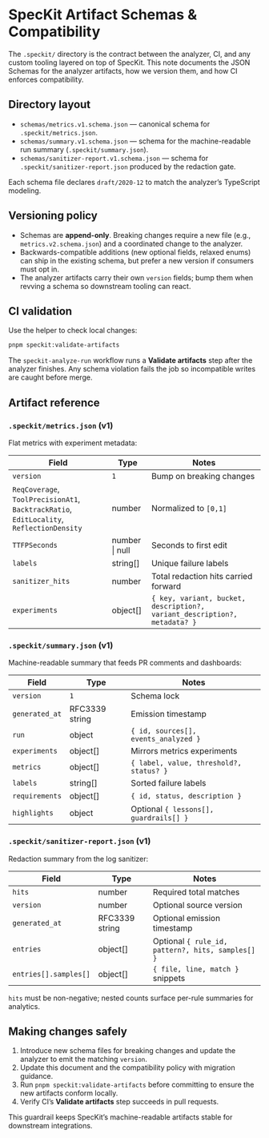 # SpecKit Artifact Schemas & Compatibility

The `.speckit/` directory is the contract between the analyzer, CI, and any
custom tooling layered on top of SpecKit. This note documents the JSON Schemas
for the analyzer artifacts, how we version them, and how CI enforces
compatibility.

## Directory layout

- `schemas/metrics.v1.schema.json` — canonical schema for `.speckit/metrics.json`.
- `schemas/summary.v1.schema.json` — schema for the machine-readable run
  summary (`.speckit/summary.json`).
- `schemas/sanitizer-report.v1.schema.json` — schema for
  `.speckit/sanitizer-report.json` produced by the redaction gate.

Each schema file declares `draft/2020-12` to match the analyzer’s TypeScript
modeling.

## Versioning policy

- Schemas are **append-only**. Breaking changes require a new file (e.g.,
  `metrics.v2.schema.json`) and a coordinated change to the analyzer.
- Backwards-compatible additions (new optional fields, relaxed enums) can ship in
  the existing schema, but prefer a new version if consumers must opt in.
- The analyzer artifacts carry their own `version` fields; bump them when
  revving a schema so downstream tooling can react.

## CI validation

Use the helper to check local changes:

```bash
pnpm speckit:validate-artifacts
```

The `speckit-analyze-run` workflow runs a **Validate artifacts** step after the
analyzer finishes. Any schema violation fails the job so incompatible writes are
caught before merge.

## Artifact reference

### `.speckit/metrics.json` (v1)

Flat metrics with experiment metadata:

| Field | Type | Notes |
| --- | --- | --- |
| `version` | `1` | Bump on breaking changes |
| `ReqCoverage`, `ToolPrecisionAt1`, `BacktrackRatio`, `EditLocality`, `ReflectionDensity` | number | Normalized to `[0,1]` |
| `TTFPSeconds` | number \| null | Seconds to first edit |
| `labels` | string[] | Unique failure labels |
| `sanitizer_hits` | number | Total redaction hits carried forward |
| `experiments` | object[] | `{ key, variant, bucket, description?, variant_description?, metadata? }` |

### `.speckit/summary.json` (v1)

Machine-readable summary that feeds PR comments and dashboards:

| Field | Type | Notes |
| --- | --- | --- |
| `version` | `1` | Schema lock |
| `generated_at` | RFC3339 string | Emission timestamp |
| `run` | object | `{ id, sources[], events_analyzed }` |
| `experiments` | object[] | Mirrors metrics experiments |
| `metrics` | object[] | `{ label, value, threshold?, status? }` |
| `labels` | string[] | Sorted failure labels |
| `requirements` | object[] | `{ id, status, description }` |
| `highlights` | object | Optional `{ lessons[], guardrails[] }` |

### `.speckit/sanitizer-report.json` (v1)

Redaction summary from the log sanitizer:

| Field | Type | Notes |
| --- | --- | --- |
| `hits` | number | Required total matches |
| `version` | number | Optional source version |
| `generated_at` | RFC3339 string | Optional emission timestamp |
| `entries` | object[] | Optional `{ rule_id, pattern?, hits, samples[] }` |
| `entries[].samples[]` | object[] | `{ file, line, match }` snippets |

`hits` must be non-negative; nested counts surface per-rule summaries for
analytics.

## Making changes safely

1. Introduce new schema files for breaking changes and update the analyzer to
   emit the matching `version`.
2. Update this document and the compatibility policy with migration guidance.
3. Run `pnpm speckit:validate-artifacts` before committing to ensure the new
   artifacts conform locally.
4. Verify CI’s **Validate artifacts** step succeeds in pull requests.

This guardrail keeps SpecKit’s machine-readable artifacts stable for downstream
integrations.
